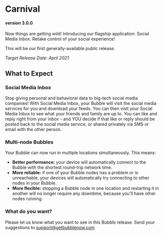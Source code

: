 # Carnival
#### version 3.0.0
Now things are getting wild! Introducing our flagship application: Social Media Inbox.
Retake control of your social experience!

This will be our first generally-available public release.

*Target Release Date: April 2021*

## What to Expect

### Social Media Inbox
Stop giving personal and behavioral data to big-tech social media companies!
With Social Media Inbox, your Bubble will visit the social media services for you and download your feeds.
You can then visit your Social Media Inbox to see what your friends and family are up to.
You can like and reply right from your inbox - and YOU decide if that like or reply should be posted back
to the social media service, or shared privately via SMS or email with the other person.

### Multi-node Bubbles
Your Bubble can now run in multiple locations simultaneously. This means:
 * **Better performance:** your device will automatically connect to the Bubble with the shortest round-trip network time.
 * **More reliable:** if one of your Bubble nodes has a problem or is unreachable, your devices will automatically try connecting to other nodes in your Bubble.
 * **More flexible:** stopping a Bubble node in one location and restarting it in another will no longer require any downtime, because you'll have other nodes running.

### What do you want?
Please let us know what you want to see in this Bubble release.
Send your suggestions to support@getbubblenow.com
